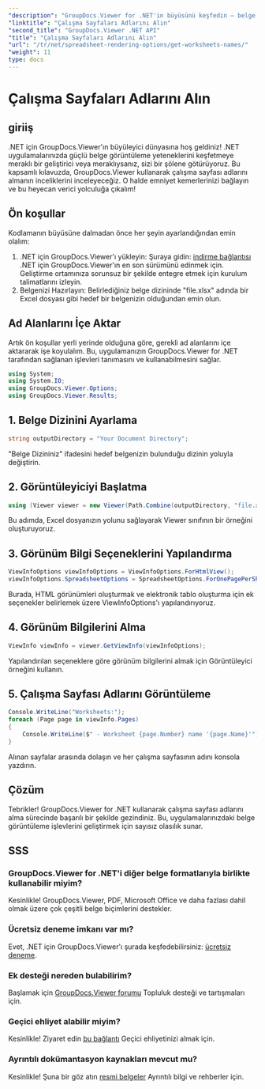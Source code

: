 ```yaml
---
"description": "GroupDocs.Viewer for .NET'in büyüsünü keşfedin – belge görüntülemeyi uygulamalarınıza sorunsuz bir şekilde entegre edin. Ücretsiz denemeyi şimdi deneyin!"
"linktitle": "Çalışma Sayfaları Adlarını Alın"
"second_title": "GroupDocs.Viewer .NET API"
"title": "Çalışma Sayfaları Adlarını Alın"
"url": "/tr/net/spreadsheet-rendering-options/get-worksheets-names/"
"weight": 11
type: docs
---
```

# Çalışma Sayfaları Adlarını Alın

## giriiş
.NET için GroupDocs.Viewer'ın büyüleyici dünyasına hoş geldiniz! .NET uygulamalarınızda güçlü belge görüntüleme yeteneklerini keşfetmeye meraklı bir geliştirici veya meraklıysanız, sizi bir şölene götürüyoruz. Bu kapsamlı kılavuzda, GroupDocs.Viewer kullanarak çalışma sayfası adlarını almanın inceliklerini inceleyeceğiz. O halde emniyet kemerlerinizi bağlayın ve bu heyecan verici yolculuğa çıkalım!
## Ön koşullar
Kodlamanın büyüsüne dalmadan önce her şeyin ayarlandığından emin olalım:
1. .NET için GroupDocs.Viewer'ı yükleyin: Şuraya gidin: [indirme bağlantısı](https://releases.groupdocs.com/viewer/net/) .NET için GroupDocs.Viewer'ın en son sürümünü edinmek için. Geliştirme ortamınıza sorunsuz bir şekilde entegre etmek için kurulum talimatlarını izleyin.
2. Belgenizi Hazırlayın: Belirlediğiniz belge dizininde "file.xlsx" adında bir Excel dosyası gibi hedef bir belgenizin olduğundan emin olun.
## Ad Alanlarını İçe Aktar
Artık ön koşullar yerli yerinde olduğuna göre, gerekli ad alanlarını içe aktararak işe koyulalım. Bu, uygulamanızın GroupDocs.Viewer for .NET tarafından sağlanan işlevleri tanımasını ve kullanabilmesini sağlar.
```csharp
using System;
using System.IO;
using GroupDocs.Viewer.Options;
using GroupDocs.Viewer.Results;
```
## 1. Belge Dizinini Ayarlama
```csharp
string outputDirectory = "Your Document Directory";
```
"Belge Dizininiz" ifadesini hedef belgenizin bulunduğu dizinin yoluyla değiştirin.
## 2. Görüntüleyiciyi Başlatma
```csharp
using (Viewer viewer = new Viewer(Path.Combine(outputDirectory, "file.xlsx")))
```
Bu adımda, Excel dosyanızın yolunu sağlayarak Viewer sınıfının bir örneğini oluşturuyoruz.
## 3. Görünüm Bilgi Seçeneklerini Yapılandırma
```csharp
ViewInfoOptions viewInfoOptions = ViewInfoOptions.ForHtmlView();
viewInfoOptions.SpreadsheetOptions = SpreadsheetOptions.ForOnePagePerSheet();
```
Burada, HTML görünümleri oluşturmak ve elektronik tablo oluşturma için ek seçenekler belirlemek üzere ViewInfoOptions'ı yapılandırıyoruz.
## 4. Görünüm Bilgilerini Alma
```csharp
ViewInfo viewInfo = viewer.GetViewInfo(viewInfoOptions);
```
Yapılandırılan seçeneklere göre görünüm bilgilerini almak için Görüntüleyici örneğini kullanın.
## 5. Çalışma Sayfası Adlarını Görüntüleme
```csharp
Console.WriteLine("Worksheets:");
foreach (Page page in viewInfo.Pages)
{
    Console.WriteLine($" - Worksheet {page.Number} name '{page.Name}'");
}
```
Alınan sayfalar arasında dolaşın ve her çalışma sayfasının adını konsola yazdırın.
## Çözüm
Tebrikler! GroupDocs.Viewer for .NET kullanarak çalışma sayfası adlarını alma sürecinde başarılı bir şekilde gezindiniz. Bu, uygulamalarınızdaki belge görüntüleme işlevlerini geliştirmek için sayısız olasılık sunar.
## SSS
### GroupDocs.Viewer for .NET'i diğer belge formatlarıyla birlikte kullanabilir miyim?
Kesinlikle! GroupDocs.Viewer, PDF, Microsoft Office ve daha fazlası dahil olmak üzere çok çeşitli belge biçimlerini destekler.
### Ücretsiz deneme imkanı var mı?
Evet, .NET için GroupDocs.Viewer'ı şurada keşfedebilirsiniz: [ücretsiz deneme](https://releases.groupdocs.com/).
### Ek desteği nereden bulabilirim?
Başlamak için [GroupDocs.Viewer forumu](https://forum.groupdocs.com/c/viewer/9) Topluluk desteği ve tartışmaları için.
### Geçici ehliyet alabilir miyim?
Kesinlikle! Ziyaret edin [bu bağlantı](https://purchase.groupdocs.com/temporary-license/) Geçici ehliyetinizi almak için.
### Ayrıntılı dokümantasyon kaynakları mevcut mu?
Kesinlikle! Şuna bir göz atın [resmi belgeler](https://tutorials.groupdocs.com/viewer/net/) Ayrıntılı bilgi ve rehberler için.